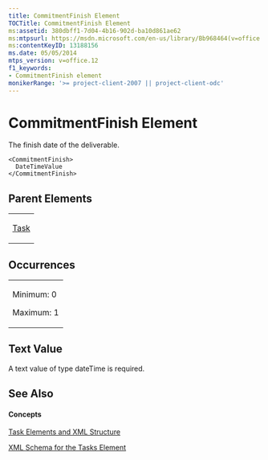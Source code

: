 ```yaml
---
title: CommitmentFinish Element
TOCTitle: CommitmentFinish Element
ms:assetid: 380dbff1-7d04-4b16-902d-ba10d861ae62
ms:mtpsurl: https://msdn.microsoft.com/en-us/library/Bb968464(v=office.12)
ms:contentKeyID: 13188156
ms.date: 05/05/2014
mtps_version: v=office.12
f1_keywords:
- CommitmentFinish element
monikerRange: '>= project-client-2007 || project-client-odc'
---
```


# CommitmentFinish Element




The finish date of the deliverable.

    <CommitmentFinish>
      DateTimeValue
    </CommitmentFinish>

## Parent Elements

<table>
<colgroup>
<col style="width: 100%" />
</colgroup>
<tbody>
<tr class="odd">
<td><p><a href="bb968487(v=office.12).md">Task</a></p></td>
</tr>
</tbody>
</table>

## Occurrences

<table>
<colgroup>
<col style="width: 100%" />
</colgroup>
<tbody>
<tr class="odd">
<td><p>Minimum: 0</p>
<p>Maximum: 1</p></td>
</tr>
</tbody>
</table>

## Text Value

A text value of type dateTime is required.

## See Also

#### Concepts

[Task Elements and XML Structure](bb968475\(v=office.12\).md)

[XML Schema for the Tasks Element](bb968415\(v=office.12\).md)

